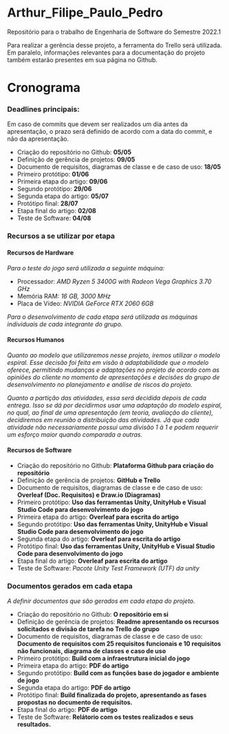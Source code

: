 # Arthur_Filipe_Paulo_Pedro

Repositório para o trabalho de Engenharia de Software do Semestre 2022.1


Para realizar a gerência desse projeto, a ferramenta do Trello será utilizada. Em paralelo, informações relevantes para a documentação do projeto também estarão presentes em sua página no Github.
# Cronograma

### Deadlines principais:
Em caso de commits que devem ser realizados um dia antes da apresentação, o prazo será definido de acordo com a data do commit, e não da apresentação.

* Criação do repositório no Github: **05/05**
* Definição de gerência de projetos: **09/05**
* Documento de requisitos, diagramas de classe e de caso de uso: **18/05**
* Primeiro protótipo: **01/06**
* Primeira etapa do artigo: **09/06**
* Segundo protótipo: **29/06**
* Segunda etapa do artigo: **05/07**
* Protótipo final: **28/07**
* Etapa final do artigo: **02/08**
* Teste de Software: **04/08**

### Recursos a se utilizar por etapa

#### Recursos de Hardware
*Para o teste do jogo será utilizada a seguinte máquina:*

* Processador: *AMD Ryzen 5 3400G with Radeon Vega Graphics 3.70 GHz*
* Memória RAM: *16 GB, 3000 MHz*
* Placa de Vídeo: *NVIDIA GeForce RTX 2060 6GB*

*Para o desenvolvimento de cada etapa será utilizada as máquinas individuais de cada integrante do grupo.*

#### Recursos Humanos

*Quanto ao modelo que utilizaremos nesse projeto, iremos utilizar o modelo espiral. Esse decisão foi feita em visão à adaptabilidade que o modelo oferece, permitindo mudanças e adaptações no projeto de acordo com as opiniões do cliente no momento de apresentações e decisões do grupo de desenvolvimento no planejamento e análise de riscos do projeto.*

*Quanto a partição das atividades, essa será decidida depois de cada entrega. Isso se dá por decidirmos usar uma adaptação do modelo espiral, no qual, ao final de uma apresentação (em teoria, avaliação do cliente), decidiremos em reunião a distribuição das atividades. Já que cada atividade não necessariamente possui uma divisão 1 à 1 e podem requerir um esforço maior quando comparada a outras.*

#### Recursos de Software

* Criação do repositório no Github: **Plataforma Github para criação do repositório**
* Definição de gerência de projetos: **GitHub e Trello**
* Documento de requisitos, diagramas de classe e de caso de uso: **Overleaf (Doc. Requisitos) e Draw.io (Diagramas)**
* Primeiro protótipo: **Uso das ferramentas Unity, UnityHub e Visual Studio Code para desenvolvimento do jogo**
* Primeira etapa do artigo: **Overleaf para escrita do artigo**
* Segundo protótipo: **Uso das ferramentas Unity, UnityHub e Visual Studio Code para desenvolvimento do jogo**
* Segunda etapa do artigo: **Overleaf para escrita do artigo**
* Protótipo final: **Uso das ferramentas Unity, UnityHub e Visual Studio Code para desenvolvimento do jogo**
* Etapa final do artigo: **Overleaf para escrita do artigo**
* Teste de Software: *Pacote Unity Test Framework (UTF) da unity*

### Documentos gerados em cada etapa

*A definir documentos que são gerados em cada etapa do projeto.*

* Criação do repositório no Github: **O repositório em si**
* Definição de gerência de projetos: **Readme apresentando os recursos solicitados e divisão de tarefa no Trello do grupo**
* Documento de requisitos, diagramas de classe e de caso de uso: **Documento de requisitos com 25 requisitos funcionais e 10 requisitos não funcionais, diagrama de classes e caso de uso**
* Primeiro protótipo: **Build com a infraestrutura inicial do jogo**
* Primeira etapa do artigo: **PDF do artigo**
* Segundo protótipo: **Build com as funções base do jogador e ambiente de jogo**
* Segunda etapa do artigo: **PDF do artigo**
* Protótipo final: **Build finalizada do projeto, apresentando as fases propostas no documento de requisitos.**
* Etapa final do artigo: **PDF do artigo**
* Teste de Software: **Relátorio com os testes realizados e seus resultados.**
